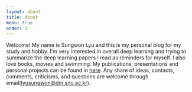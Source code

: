 ```yaml
---
layout: about
title: About
menu: true
order: 1
---
```

Welcome! My name is Sungwon Lyu and this is my personal blog for my study and hobby. I'm very interested in overall deep learning and trying to summarize the deep learning papers I read as reminders for myself. I also love books, movies and swimming. My publications, presentations and personal projects can be found in [here](https://lyusungwon.github.io/archive/).
Any share of ideas, contacts, comments, criticisms, and questions are welcome through email(lyusungwon@dm.snu.ac.kr). 